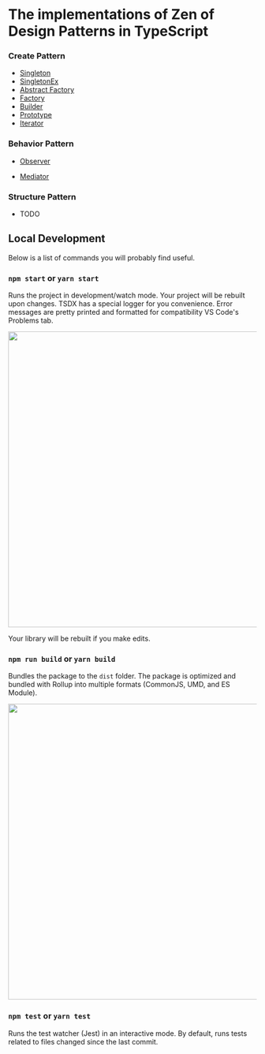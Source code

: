 
# The implementations of Zen of Design Patterns in TypeScript

### Create Pattern ###

* [Singleton](https://github.com/sucaizi/ts-pattern/blob/master/src/create-pattern/singleton)
* [SingletonEx](https://github.com/sucaizi/ts-pattern/blob/master/src/create-pattern/singletonEx.ts)
* [Abstract Factory](https://github.com/sucaizi/ts-pattern/blob/master/src/create-pattern/abstract-factory.ts)
* [Factory](https://github.com/sucaizi/ts-pattern/blob/master/src/create-pattern/factory.ts)
* [Builder](https://github.com/sucaizi/ts-pattern/blob/master/src/create-pattern/builder.ts)
* [Prototype](https://github.com/sucaizi/ts-pattern/blob/master/src/create-pattern/prototype.ts)
* [Iterator](https://github.com/sucaizi/ts-pattern/blob/master/src/create-pattern/iterator.ts)


### Behavior Pattern ###

*  [Observer](https://github.com/sucaizi/ts-pattern/blob/master/src/behavior-pattern/observer.ts)

*  [Mediator](https://github.com/sucaizi/ts-pattern/blob/master/src/behavior-pattern/mediator.ts)


### Structure Pattern ###

* TODO

## Local Development

Below is a list of commands you will probably find useful.

### `npm start` or `yarn start`

Runs the project in development/watch mode. Your project will be rebuilt upon changes. TSDX has a special logger for you convenience. Error messages are pretty printed and formatted for compatibility VS Code's Problems tab.

<img src="https://user-images.githubusercontent.com/4060187/52168303-574d3a00-26f6-11e9-9f3b-71dbec9ebfcb.gif" width="600" />

Your library will be rebuilt if you make edits.

### `npm run build` or `yarn build`

Bundles the package to the `dist` folder.
The package is optimized and bundled with Rollup into multiple formats (CommonJS, UMD, and ES Module).

<img src="https://user-images.githubusercontent.com/4060187/52168322-a98e5b00-26f6-11e9-8cf6-222d716b75ef.gif" width="600" />

### `npm test` or `yarn test`

Runs the test watcher (Jest) in an interactive mode.
By default, runs tests related to files changed since the last commit.
